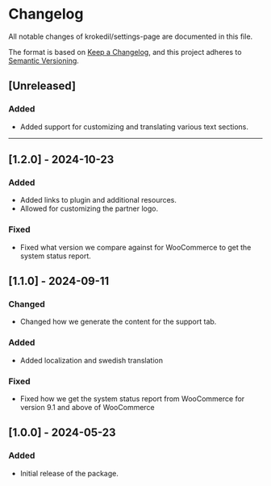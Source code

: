 # Changelog

All notable changes of krokedil/settings-page are documented in this file.

The format is based on [Keep a Changelog](https://keepachangelog.com/en/1.0.0/),
and this project adheres to [Semantic Versioning](https://semver.org/spec/v2.0.0.html).

## [Unreleased]

### Added

* Added support for customizing and translating various text sections.

------------------
## [1.2.0] - 2024-10-23
### Added

* Added links to plugin and additional resources.
* Allowed for customizing the partner logo. 

### Fixed

* Fixed what version we compare against for WooCommerce to get the system status report.

## [1.1.0] - 2024-09-11
### Changed

* Changed how we generate the content for the support tab.

### Added

* Added localization and swedish translation

### Fixed

* Fixed how we get the system status report from WooCommerce for version 9.1 and above of WooCommerce

## [1.0.0] - 2024-05-23

### Added

* Initial release of the package.

